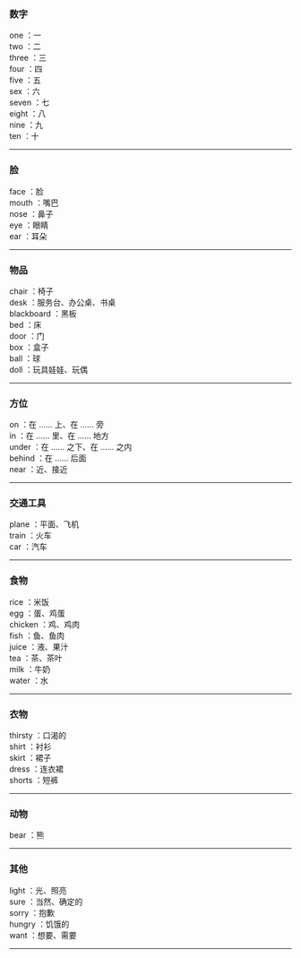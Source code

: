 ### 数字
one ：一  
two ：二  
three ：三  
four ：四  
five ：五  
sex ：六  
seven ：七  
eight ：八  
nine ：九  
ten ：十  

---

### 脸
face ：脸  
mouth ：嘴巴  
nose ：鼻子  
eye ：眼睛  
ear ：耳朵  

---

### 物品
chair ：椅子  
desk ：服务台、办公桌、书桌  
blackboard ：黑板  
bed ：床  
door ：门  
box ：盒子  
ball ：球  
doll ：玩具娃娃、玩偶  

---

### 方位
on ：在 …… 上、在 …… 旁  
in ：在 …… 里、在 …… 地方  
under ：在 …… 之下、在 …… 之内  
behind ：在 …… 后面  
near ：近、接近  

---

### 交通工具
plane ：平面、飞机  
train ：火车  
car ：汽车  

---

### 食物
rice ：米饭  
egg ：蛋、鸡蛋  
chicken ：鸡、鸡肉  
fish ：鱼、鱼肉  
juice ：液、果汁  
tea ：茶、茶叶  
milk ：牛奶  
water ：水  

---

### 衣物
thirsty ：口渴的  
shirt ：衬衫  
skirt ：裙子  
dress ：连衣裙  
shorts ：短裤  

---

### 动物
bear ：熊

---

### 其他
light ：光、照亮  
sure ：当然、确定的  
sorry ：抱歉  
hungry ：饥饿的  
want ：想要、需要  

---


